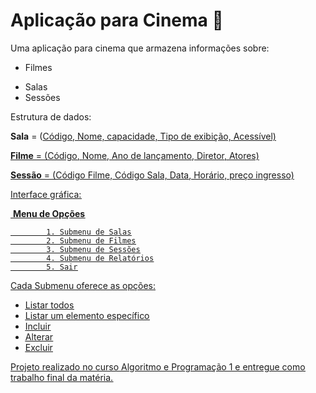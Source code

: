# Aplicação para Cinema :movie_camera:



Uma aplicação para cinema que armazena informações sobre:

* Filmes

- Salas
- Sessões

>

Estrutura de dados:

**Sala**   =   (<u>Código<u>, Nome, capacidade, Tipo de exibição, Acessível)

**Filme** =  (<u>Código<u>, Nome, Ano de lançamento, Diretor, Atores)

**Sessão** = (<u>Código Filme, Código Sala, Data<u>, Horário, preço ingresso)



Interface gráfica:

​		**Menu de Opções**

			1. Submenu de Salas
   			2. Submenu de Filmes
   			3. Submenu de Sessões
   			4. Submenu de Relatórios
   			5. Sair



Cada Submenu oferece as opções: 

- Listar todos
- Listar um elemento específico
- Incluir 
- Alterar
- Excluir

>

>

Projeto realizado no curso Algoritmo e Programação 1 e entregue como trabalho final da matéria. 

